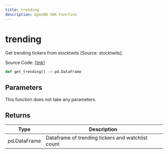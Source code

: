 ```yaml
---
title: trending
description: OpenBB SDK Function
---
```


# trending

Get trending tickers from stocktwits [Source: stocktwits].

Source Code: [[link](https://github.com/OpenBB-finance/OpenBBTerminal/tree/main/openbb_terminal/common/behavioural_analysis/stocktwits_model.py#L79)]

```python
def get_trending() -> pd.DataFrame
```
## Parameters

This function does not take any parameters.

## Returns

| Type | Description |
| ---- | ----------- |
| pd.DataFrame | Dataframe of trending tickers and watchlist count |

